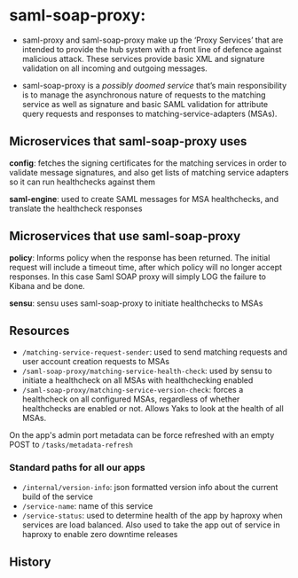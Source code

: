 # saml-soap-proxy:

* saml-proxy and saml-soap-proxy make up the ‘Proxy Services’ that are intended to provide the hub system with a front line of defence against malicious attack. These services provide basic XML and signature validation on all incoming and outgoing messages.

* saml-soap-proxy is a _possibly doomed service_ that’s main responsibility is to manage the asynchronous nature of requests to the matching service as well as signature and basic SAML validation for attribute query requests and responses to matching-service-adapters (MSAs).

## Microservices that saml-soap-proxy uses

**config**: fetches the signing certificates for the matching services in order to validate message signatures, and also get lists of matching service adapters so it can run healthchecks against them

**saml-engine**: used to create SAML messages for MSA healthchecks, and translate the healthcheck responses 

## Microservices that use saml-soap-proxy

**policy**: Informs policy when the response has been returned. The initial request will include a timeout time, after which policy will no longer accept responses. In this case Saml SOAP proxy will simply LOG the failure to Kibana and be done.

**sensu**: sensu uses saml-soap-proxy to initiate healthchecks to MSAs

## Resources

* `/matching-service-request-sender`: used to send matching requests and user account creation requests to MSAs
* `/saml-soap-proxy/matching-service-health-check`: used by sensu to initiate a healthcheck on all MSAs with healthchecking enabled
* `/saml-soap-proxy/matching-service-version-check`: forces a healthcheck on all configured MSAs, regardless of whether healthchecks are enabled or not.  Allows Yaks to look at the health of all MSAs.

On the app's admin port metadata can be force refreshed with an empty POST to `/tasks/metadata-refresh`

### Standard paths for all our apps
* `/internal/version-info`: json formatted version info about the current build of the service
* `/service-name`: name of this service
* `/service-status`: used to determine health of the app by haproxy when services are load balanced.  Also used to take the app out of service in haproxy to enable zero downtime releases

## History

